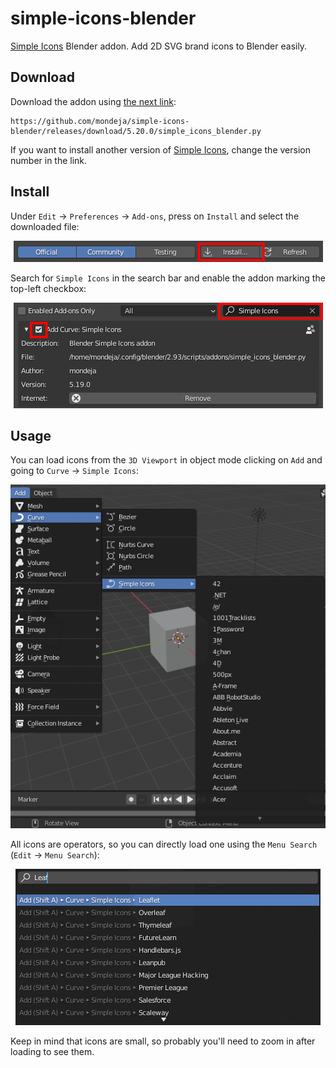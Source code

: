 # simple-icons-blender

[Simple Icons] Blender addon. Add 2D SVG brand icons to Blender easily.

## Download

Download the addon using [the next link](https://github.com/mondeja/simple-icons-blender/releases/download/5.20.0/simple_icons_blender.py):

```
https://github.com/mondeja/simple-icons-blender/releases/download/5.20.0/simple_icons_blender.py
```

If you want to install another version of [Simple Icons], change the version
number in the link.

## Install

Under `Edit` -> `Preferences` -> `Add-ons`, press on `Install` and select the
downloaded file:

<p align="center">
  <img src="images/install-button.png" "Simple Icons in drawio">
</p>

Search for `Simple Icons` in the search bar and enable the addon marking the
top-left checkbox:

<p align="center">
  <img src="images/enable-addon.png" "Simple Icons in drawio">
</p>


## Usage

You can load icons from the `3D Viewport` in object mode clicking on `Add` and
going to `Curve` -> `Simple Icons`:

<p align="center">
  <img src="images/selector-usage.png" "Simple Icons in drawio">
</p>

All icons are operators, so you can directly load one using the `Menu Search`
(`Edit` -> `Menu Search`):

<p align="center">
  <img src="images/menu-search-usage.png" "Simple Icons in drawio">
</p>

Keep in mind that icons are small, so probably you'll need to zoom in after
loading to see them.

[Simple Icons]: https://simpleicons.org
